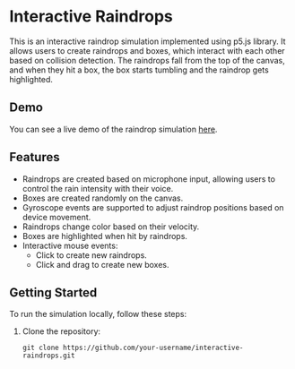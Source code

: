 # Interactive Raindrops

This is an interactive raindrop simulation implemented using p5.js library. It allows users to create raindrops and boxes, which interact with each other based on collision detection. The raindrops fall from the top of the canvas, and when they hit a box, the box starts tumbling and the raindrop gets highlighted.

## Demo

You can see a live demo of the raindrop simulation [here](link-to-live-demo).

## Features

- Raindrops are created based on microphone input, allowing users to control the rain intensity with their voice.
- Boxes are created randomly on the canvas.
- Gyroscope events are supported to adjust raindrop positions based on device movement.
- Raindrops change color based on their velocity.
- Boxes are highlighted when hit by raindrops.
- Interactive mouse events:
  - Click to create new raindrops.
  - Click and drag to create new boxes.

## Getting Started

To run the simulation locally, follow these steps:

1. Clone the repository:

   ```shell
   git clone https://github.com/your-username/interactive-raindrops.git
